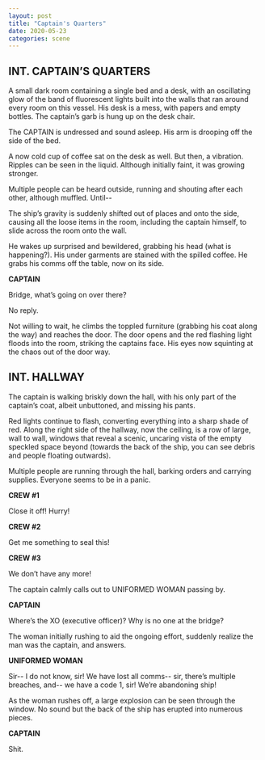 ```yaml
---
layout: post
title: "Captain's Quarters"
date: 2020-05-23
categories: scene
---
```


## INT. CAPTAIN’S QUARTERS

A small dark room containing a single bed and a desk, with an oscillating glow of the band of fluorescent lights built into the walls that ran around every room on this vessel. His desk is a mess, with papers and empty bottles. The captain’s garb is hung up on the desk chair.

The CAPTAIN is undressed and sound asleep. His arm is drooping off the side of the bed.

A now cold cup of coffee sat on the desk as well. But then, a vibration. Ripples can be seen in the liquid. Although initially faint, it was growing stronger.

Multiple people can be heard outside, running and shouting after each other, although muffled. Until--

The ship’s gravity is suddenly shifted out of places and onto the side, causing all the loose items in the room, including the captain himself, to slide across the room onto the wall.

He wakes up surprised and bewildered, grabbing his head (what is happening?). His under garments are stained with the spilled coffee. He grabs his comms off the table, now on its side.

**CAPTAIN**

Bridge, what’s going on over there?

No reply.

Not willing to wait, he climbs the toppled furniture (grabbing his coat along the way) and reaches the door. The door opens and the red flashing light floods into the room, striking the captains face. His eyes now squinting at the chaos out of the door way.

## INT. HALLWAY

The captain is walking briskly down the hall, with his only part of the captain’s coat, albeit unbuttoned, and missing his pants.

Red lights continue to flash, converting everything into a sharp shade of red. Along the right side of the hallway, now the ceiling, is a row of large, wall to wall, windows that reveal a scenic, uncaring vista of the empty speckled space beyond (towards the back of the ship, you can see debris and people floating outwards).

Multiple people are running through the hall, barking orders and carrying supplies. Everyone seems to be in a panic.

**CREW #1**

Close it off! Hurry!

**CREW #2**

Get me something to seal this!

**CREW #3**

We don’t have any more!

The captain calmly calls out to UNIFORMED WOMAN passing by.

**CAPTAIN**

Where’s the XO (executive officer)? Why is no one at the bridge?

The woman initially rushing to aid the ongoing effort, suddenly realize the man was the captain, and answers.

**UNIFORMED WOMAN**

Sir-- I do not know, sir! We have lost all comms-- sir, there’s multiple breaches, and-- we have a code 1, sir! We’re abandoning ship!

As the woman rushes off, a large explosion can be seen through the window. No sound but the back of the ship has erupted into numerous pieces.

**CAPTAIN**

Shit.
